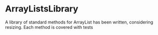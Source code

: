 # ArrayListsLibrary

A library of standard methods for ArrayList has been written, considering resizing. Each method is covered with tests
